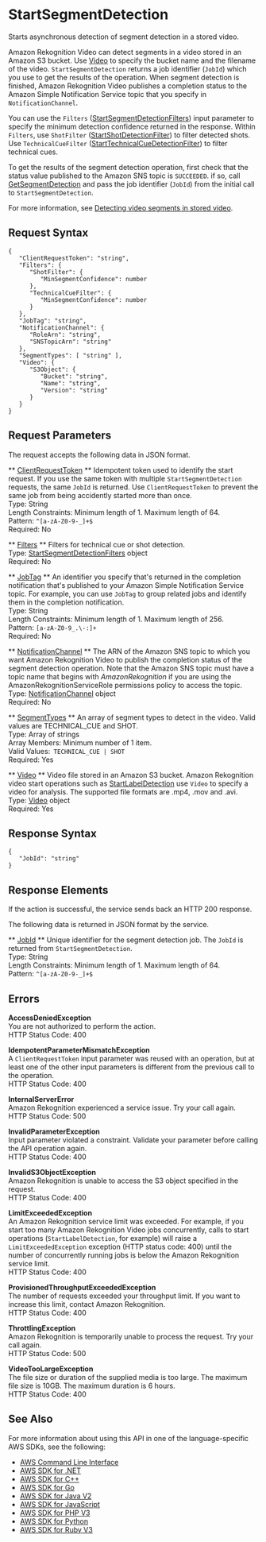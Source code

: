 # StartSegmentDetection<a name="API_StartSegmentDetection"></a>

Starts asynchronous detection of segment detection in a stored video\.

Amazon Rekognition Video can detect segments in a video stored in an Amazon S3 bucket\. Use [Video](API_Video.md) to specify the bucket name and the filename of the video\. `StartSegmentDetection` returns a job identifier \(`JobId`\) which you use to get the results of the operation\. When segment detection is finished, Amazon Rekognition Video publishes a completion status to the Amazon Simple Notification Service topic that you specify in `NotificationChannel`\.

You can use the `Filters` \([StartSegmentDetectionFilters](API_StartSegmentDetectionFilters.md)\) input parameter to specify the minimum detection confidence returned in the response\. Within `Filters`, use `ShotFilter` \([StartShotDetectionFilter](API_StartShotDetectionFilter.md)\) to filter detected shots\. Use `TechnicalCueFilter` \([StartTechnicalCueDetectionFilter](API_StartTechnicalCueDetectionFilter.md)\) to filter technical cues\. 

To get the results of the segment detection operation, first check that the status value published to the Amazon SNS topic is `SUCCEEDED`\. if so, call [GetSegmentDetection](API_GetSegmentDetection.md) and pass the job identifier \(`JobId`\) from the initial call to `StartSegmentDetection`\. 

For more information, see [Detecting video segments in stored video](segments.md)\. 

## Request Syntax<a name="API_StartSegmentDetection_RequestSyntax"></a>

```
{
   "ClientRequestToken": "string",
   "Filters": { 
      "ShotFilter": { 
         "MinSegmentConfidence": number
      },
      "TechnicalCueFilter": { 
         "MinSegmentConfidence": number
      }
   },
   "JobTag": "string",
   "NotificationChannel": { 
      "RoleArn": "string",
      "SNSTopicArn": "string"
   },
   "SegmentTypes": [ "string" ],
   "Video": { 
      "S3Object": { 
         "Bucket": "string",
         "Name": "string",
         "Version": "string"
      }
   }
}
```

## Request Parameters<a name="API_StartSegmentDetection_RequestParameters"></a>

The request accepts the following data in JSON format\.

 ** [ClientRequestToken](#API_StartSegmentDetection_RequestSyntax) **   <a name="rekognition-StartSegmentDetection-request-ClientRequestToken"></a>
Idempotent token used to identify the start request\. If you use the same token with multiple `StartSegmentDetection` requests, the same `JobId` is returned\. Use `ClientRequestToken` to prevent the same job from being accidently started more than once\.   
Type: String  
Length Constraints: Minimum length of 1\. Maximum length of 64\.  
Pattern: `^[a-zA-Z0-9-_]+$`   
Required: No

 ** [Filters](#API_StartSegmentDetection_RequestSyntax) **   <a name="rekognition-StartSegmentDetection-request-Filters"></a>
Filters for technical cue or shot detection\.  
Type: [StartSegmentDetectionFilters](API_StartSegmentDetectionFilters.md) object  
Required: No

 ** [JobTag](#API_StartSegmentDetection_RequestSyntax) **   <a name="rekognition-StartSegmentDetection-request-JobTag"></a>
An identifier you specify that's returned in the completion notification that's published to your Amazon Simple Notification Service topic\. For example, you can use `JobTag` to group related jobs and identify them in the completion notification\.  
Type: String  
Length Constraints: Minimum length of 1\. Maximum length of 256\.  
Pattern: `[a-zA-Z0-9_.\-:]+`   
Required: No

 ** [NotificationChannel](#API_StartSegmentDetection_RequestSyntax) **   <a name="rekognition-StartSegmentDetection-request-NotificationChannel"></a>
The ARN of the Amazon SNS topic to which you want Amazon Rekognition Video to publish the completion status of the segment detection operation\. Note that the Amazon SNS topic must have a topic name that begins with *AmazonRekognition* if you are using the AmazonRekognitionServiceRole permissions policy to access the topic\.  
Type: [NotificationChannel](API_NotificationChannel.md) object  
Required: No

 ** [SegmentTypes](#API_StartSegmentDetection_RequestSyntax) **   <a name="rekognition-StartSegmentDetection-request-SegmentTypes"></a>
An array of segment types to detect in the video\. Valid values are TECHNICAL\_CUE and SHOT\.  
Type: Array of strings  
Array Members: Minimum number of 1 item\.  
Valid Values:` TECHNICAL_CUE | SHOT`   
Required: Yes

 ** [Video](#API_StartSegmentDetection_RequestSyntax) **   <a name="rekognition-StartSegmentDetection-request-Video"></a>
Video file stored in an Amazon S3 bucket\. Amazon Rekognition video start operations such as [StartLabelDetection](API_StartLabelDetection.md) use `Video` to specify a video for analysis\. The supported file formats are \.mp4, \.mov and \.avi\.  
Type: [Video](API_Video.md) object  
Required: Yes

## Response Syntax<a name="API_StartSegmentDetection_ResponseSyntax"></a>

```
{
   "JobId": "string"
}
```

## Response Elements<a name="API_StartSegmentDetection_ResponseElements"></a>

If the action is successful, the service sends back an HTTP 200 response\.

The following data is returned in JSON format by the service\.

 ** [JobId](#API_StartSegmentDetection_ResponseSyntax) **   <a name="rekognition-StartSegmentDetection-response-JobId"></a>
Unique identifier for the segment detection job\. The `JobId` is returned from `StartSegmentDetection`\.   
Type: String  
Length Constraints: Minimum length of 1\. Maximum length of 64\.  
Pattern: `^[a-zA-Z0-9-_]+$` 

## Errors<a name="API_StartSegmentDetection_Errors"></a>

 **AccessDeniedException**   
You are not authorized to perform the action\.  
HTTP Status Code: 400

 **IdempotentParameterMismatchException**   
A `ClientRequestToken` input parameter was reused with an operation, but at least one of the other input parameters is different from the previous call to the operation\.  
HTTP Status Code: 400

 **InternalServerError**   
Amazon Rekognition experienced a service issue\. Try your call again\.  
HTTP Status Code: 500

 **InvalidParameterException**   
Input parameter violated a constraint\. Validate your parameter before calling the API operation again\.  
HTTP Status Code: 400

 **InvalidS3ObjectException**   
Amazon Rekognition is unable to access the S3 object specified in the request\.  
HTTP Status Code: 400

 **LimitExceededException**   
An Amazon Rekognition service limit was exceeded\. For example, if you start too many Amazon Rekognition Video jobs concurrently, calls to start operations \(`StartLabelDetection`, for example\) will raise a `LimitExceededException` exception \(HTTP status code: 400\) until the number of concurrently running jobs is below the Amazon Rekognition service limit\.   
HTTP Status Code: 400

 **ProvisionedThroughputExceededException**   
The number of requests exceeded your throughput limit\. If you want to increase this limit, contact Amazon Rekognition\.  
HTTP Status Code: 400

 **ThrottlingException**   
Amazon Rekognition is temporarily unable to process the request\. Try your call again\.  
HTTP Status Code: 500

 **VideoTooLargeException**   
The file size or duration of the supplied media is too large\. The maximum file size is 10GB\. The maximum duration is 6 hours\.   
HTTP Status Code: 400

## See Also<a name="API_StartSegmentDetection_SeeAlso"></a>

For more information about using this API in one of the language\-specific AWS SDKs, see the following:
+  [AWS Command Line Interface](https://docs.aws.amazon.com/goto/aws-cli/rekognition-2016-06-27/StartSegmentDetection) 
+  [AWS SDK for \.NET](https://docs.aws.amazon.com/goto/DotNetSDKV3/rekognition-2016-06-27/StartSegmentDetection) 
+  [AWS SDK for C\+\+](https://docs.aws.amazon.com/goto/SdkForCpp/rekognition-2016-06-27/StartSegmentDetection) 
+  [AWS SDK for Go](https://docs.aws.amazon.com/goto/SdkForGoV1/rekognition-2016-06-27/StartSegmentDetection) 
+  [AWS SDK for Java V2](https://docs.aws.amazon.com/goto/SdkForJavaV2/rekognition-2016-06-27/StartSegmentDetection) 
+  [AWS SDK for JavaScript](https://docs.aws.amazon.com/goto/AWSJavaScriptSDK/rekognition-2016-06-27/StartSegmentDetection) 
+  [AWS SDK for PHP V3](https://docs.aws.amazon.com/goto/SdkForPHPV3/rekognition-2016-06-27/StartSegmentDetection) 
+  [AWS SDK for Python](https://docs.aws.amazon.com/goto/boto3/rekognition-2016-06-27/StartSegmentDetection) 
+  [AWS SDK for Ruby V3](https://docs.aws.amazon.com/goto/SdkForRubyV3/rekognition-2016-06-27/StartSegmentDetection) 
